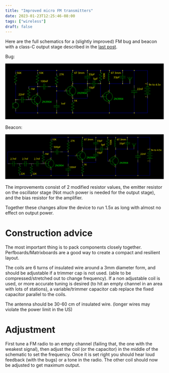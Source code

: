 ```yaml
---
title: "Improved micro FM transmitters"
date: 2023-01-23T12:25:46-08:00
tags: ["wireless"]
draft: false
---
```


Here are the full schematics for a (slightly improved) FM bug and beacon with a class-C output stage described in the [last post](fun_with_fm_transmiters).

Bug:

![](bug_lp.png)

Beacon:

![](tracker2.png)

The improvements consist of 2 modified resistor values, the emitter resistor on the oscillator stage (Not much power is needed for the output stage), and the bias resistor for the amplifier.

Together these changes allow the device to run 1.5x as long with almost no effect on output power.

# Construction advice

The most important thing is to pack components closely together. 
Perfboards/Matrixboards are a good way to create a compact and resilient layout.

The coils are 6 turns of insulated wire around a 3mm diameter form, and should be adjustable if a trimmer cap is not used. (able to be compressed/stretched out to change frequency).
If a non adjustable coil is used, or more accurate tuning is desired (to hit an empty channel in an area with lots of stations), a variable/trimmer capacitor cab replace the fixed capacitor parallel to the coils.

The antenna should be 30-60 cm of insulated wire. (longer wires may violate the power limit in the US)

# Adjustment

First tune a FM radio to an empty channel (failing that, the one with the weakest signal), then adjust the coil (or the capacitor) in the middle of the schematic to set the frequency.
Once it is set right you should hear loud feedback (with the bugs) or a tone in the radio.
The other coil should now be adjusted to get maximum output.

<!--

# Further modifications

Keep in mind that these could put the device over the legal lmit for FM trasmitions without a licence in most locations.
A calibrated feild strenght meter is recomeneded to ensure comliance with local laws.

## Impedence matching

The imedence of the output stage is a few kohms, but the antenna is from ~75 to 50 ohms.
A transformer coupoling the final RF stage to the antenna could increase range substantialy.

## class-E output

Using a class A amp feading a MOSFET trasnstor feading a tuned circut, a class-E (switching) amplifyer can be constructed.
These can acheve efficences of up to 80%

## More voltage

Supplying more volatage to the class-C or class-E output stage will increase output power, but also lossess. Make sure to use power transistors with a heatsink
-->
